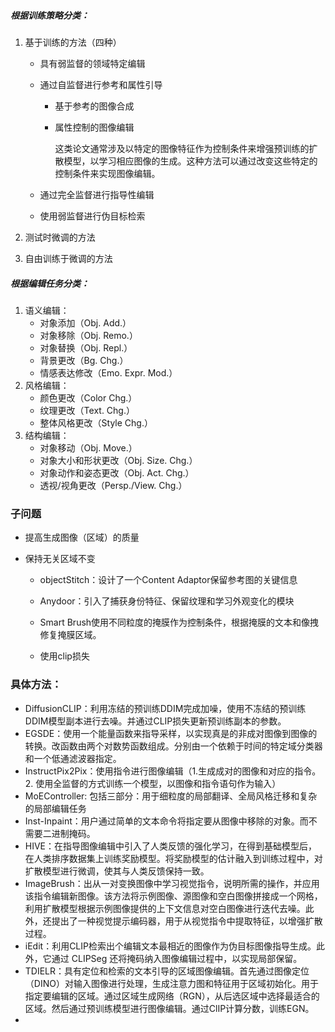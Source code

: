 ##### 根据训练策略分类：

1. 基于训练的方法（四种）

   - 具有弱监督的领域特定编辑

   - 通过自监督进行参考和属性引导

     - 基于参考的图像合成

     - 属性控制的图像编辑

       这类论文通常涉及以特定的图像特征作为控制条件来增强预训练的扩散模型，以学习相应图像的生成。这种方法可以通过改变这些特定的控制条件来实现图像编辑。

   - 通过完全监督进行指导性编辑

   - 使用弱监督进行伪目标检索

2. 测试时微调的方法

3. 自由训练于微调的方法

##### 根据编辑任务分类：

1. 语义编辑：
   - 对象添加（Obj. Add.）
   - 对象移除（Obj. Remo.）
   - 对象替换（Obj. Repl.）
   - 背景更改（Bg. Chg.）
   - 情感表达修改（Emo. Expr. Mod.）
2. 风格编辑：
   - 颜色更改（Color Chg.）
   - 纹理更改（Text. Chg.）
   - 整体风格更改（Style Chg.）
3. 结构编辑：
   - 对象移动（Obj. Move.）
   - 对象大小和形状更改（Obj. Size. Chg.）
   - 对象动作和姿态更改（Obj. Act. Chg.）
   - 透视/视角更改（Persp./View. Chg.）



### 子问题

- 提高生成图像（区域）的质量

- 保持无关区域不变

  - objectStitch：设计了一个Content Adaptor保留参考图的关键信息

  - Anydoor：引入了捕获身份特征、保留纹理和学习外观变化的模块
  - Smart Brush使用不同粒度的掩膜作为控制条件，根据掩膜的文本和像拽修复掩膜区域。
  - 使用clip损失



### 具体方法：

- DiffusionCLIP：利用冻结的预训练DDIM完成加噪，使用不冻结的预训练DDIM模型副本进行去噪。并通过CLIP损失更新预训练副本的参数。
- EGSDE：使用一个能量函数来指导采样，以实现真是的非成对图像到图像的转换。改函数由两个对数势函数组成。分别由一个依赖于时间的特定域分类器和一个低通滤波器指定。
- InstructPix2Pix：使用指令进行图像编辑（1.生成成对的图像和对应的指令。2. 使用全监督的方式训练一个模型，以图像和指令语句作为输入）
- MoEController: 包括三部分：用于细粒度的局部翻译、全局风格迁移和复杂的局部编辑任务
- Inst-Inpaint：用户通过简单的文本命令将指定要从图像中移除的对象。而不需要二进制掩码。
- HIVE：在指导图像编辑中引入了人类反馈的强化学习，在得到基础模型后，在人类排序数据集上训练奖励模型。将奖励模型的估计融入到训练过程中，对扩散模型进行微调，使其与人类反馈保持一致。
- ImageBrush：出从一对变换图像中学习视觉指令，说明所需的操作，并应用该指令编辑新图像。该方法将示例图像、源图像和空白图像拼接成一个网格，利用扩散模型根据示例图像提供的上下文信息对空白图像进行迭代去噪。此外，还提出了一种视觉提示编码器，用于从视觉指令中提取特征，以增强扩散过程。
- iEdit：利用CLIP检索出个编辑文本最相近的图像作为伪目标图像指导生成。此外，它通过 CLIPSeg 还将掩码纳入图像编辑过程中，以实现局部保留。
- TDIELR：具有定位和检索的文本引导的区域图像编辑。首先通过图像定位（DINO）对输入图像进行处理，生成注意力图和特征用于区域初始化。用于指定要编辑的区域。通过区域生成网络（RGN），从后选区域中选择最适合的区域。然后通过预训练模型进行图像编辑。通过ClIP计算分数，训练EGN。
- 